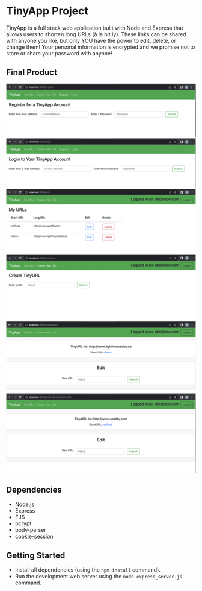# TinyApp Project

TinyApp is a full stack web application built with Node and Express that allows users to shorten long URLs (à la bit.ly). These links can be shared with anyone you like, but only YOU have the power to edit, delete, or change them! Your personal information is encrypted and we promise not to store or share your password with anyone! 

## Final Product
!["screenshot of Registration Page"](https://github.com/cmaher15/tinyapp/blob/main/docs/Registration_Page.png?raw=true)
!["screenshot of Login Page"](https://github.com/cmaher15/tinyapp/blob/main/docs/Login_Page.png?raw=true)
!["screenshot of Main URLs Database" ](https://github.com/cmaher15/tinyapp/blob/main/docs/URLS_Page.png?raw=true)
!["screenshot of Create TinyURL Page"](https://github.com/cmaher15/tinyapp/blob/main/docs/New_URLS_Page.png?raw=true)
!["screenshot of Short URLs Page"](https://github.com/cmaher15/tinyapp/blob/main/docs/Short_URLS_Page.png?raw=true)
!["Screenshot of Edit URLs Page"](https://github.com/cmaher15/tinyapp/blob/main/docs/Edit_URLS_Page.png?raw=true)

## Dependencies

- Node.js
- Express
- EJS
- bcrypt
- body-parser
- cookie-session


## Getting Started

- Install all dependencies (using the `npm install` command).
- Run the development web server using the `node express_server.js` command.